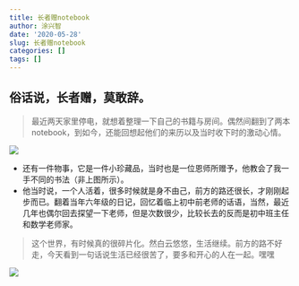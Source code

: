 ```yaml
---
title: 长者赠notebook
author: 涂兴智
date: '2020-05-28'
slug: 长者赠notebook
categories: []
tags: []
--- 
```

## 俗话说，长者赠，莫敢辞。
> 最近两天家里停电，就想着整理一下自己的书籍与房间。偶然间翻到了两本notebook，到如今，还能回想起他们的来历以及当时收下时的激动心情。

![](/post/2020-05-28-长者赠notebook_files/4177E0864E47F4E761E753EFE6A009C6.jpg)
+ 还有一件物事，它是一件小珍藏品，当时也是一位恩师所赠予，他教会了我一手不同的书法（非上图所示）。
+ 他当时说，一个人活着，很多时候就是身不由己，前方的路还很长，才刚刚起步而已。翻着当年六年级的日记，回忆着临上初中前老师的话语，当然，最近几年也偶尔回去探望一下老师，但是次数很少，比较长去的反而是初中班主任和数学老师家。
> 这个世界，有时候真的很碎片化。然白云悠悠，生活继续。前方的路不好走，今天看到一句话说生活已经很苦了，要多和开心的人在一起。嘿嘿

![](/post/2020-05-28-长者赠notebook_files/EC4CD29D19CD4BC96197A54C62676484.png)